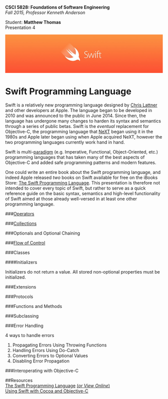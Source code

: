 **CSCI 5828: Foundations of Software Engineering**  
*Fall 2015, Professor Kenneth Anderson*

Student: **Matthew Thomas**  
Presentation 4  

![swift-logo](images/swift-logo.png)  
# Swift Programming Language  

Swift is a relatively new programming language designed by [Chris Lattner](https://en.wikipedia.org/wiki/Chris_Lattner) and other developers at Apple. The language began to be developed in 2010 and was announced to the public in June 2014. Since then, the language has undergone many changes to harden its syntax and semantics through a series of public betas. Swift is the *eventual* replacement for Objective-C, the programming language that [NeXT](https://en.wikipedia.org/wiki/NeXT) began using it in the 1980s and Apple later began using when Apple acquired NeXT, however the two programming languages currently work hand in hand.    

Swift is multi-[paradigm](https://en.wikipedia.org/wiki/Programming_paradigm) (e.g. Imperative, Functional, Object-Oriented, etc.) programming languages that has taken many of the best aspects of Objective-C and added safe programming patterns and modern features.  

One could write an entire book about the Swift programming language, and indeed Apple released *two* books on Swift available for free on the iBooks Store: [The Swift Programming Language](https://itunes.apple.com/us/book/the-swift-programming-language/id881256329?mt=11). This presentation is therefore not intended to cover every topic of Swift, but rather to serve as a quick reference guide on the basic syntax, semantics and high-level functionality of Swift aimed at those already well-versed in at least one other programming language.  

###[Operators](operators.md)  

###[Collections](collections.md)  

###Optionals and Optional Chaining  

###[Flow of Control](https://en.wikipedia.org/wiki/Control_flow)  

###Classes  

####Initializers  

Initializers do not return a value.
All stored non-optional properties must be initialized.

###Extensions  

###Protocols  

###Functions and Methods  

###Subclassing  

###Error Handling  

4 ways to handle errors
1. Propagating Errors Using Throwing Functions  
2. Handling Errors Using Do-Catch  
3. Converting Errors to Optional Values  
4. Disabling Error Propagation  

###Interoperating with Objective-C  

##Resources  
[The Swift Programming Language](https://itunes.apple.com/us/book/the-swift-programming-language/id881256329?mt=11) [(*or View Online*)](https://developer.apple.com/library/ios/documentation/Swift/Conceptual/Swift_Programming_Language/Initialization.html#//apple_ref/doc/uid/TP40014097-CH18-ID203)  
[Using Swift with Cocoa and Objective-C](https://itunes.apple.com/us/book/using-swift-cocoa-objective/id888894773?mt=11)  
